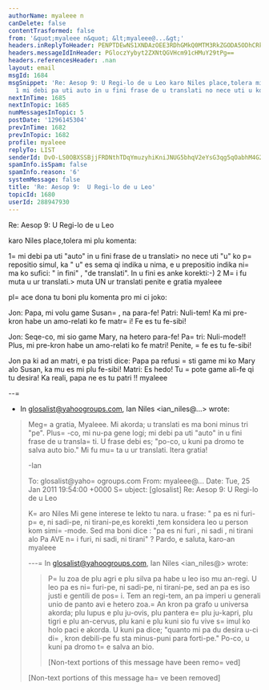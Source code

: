 ```yaml
---
authorName: myaleee n
canDelete: false
contentTrasformed: false
from: '&quot;myaleee n&quot; &lt;myaleee@...&gt;'
headers.inReplyToHeader: PENPTDEwNS1XNDAzOEE3RDhGMkQ0MTM3RkZGODA5ODhCRkMwQHBoeC5nYmw+
headers.messageIdInHeader: PGloczYybyt2ZXNtQGVHcm91cHMuY29tPg==
headers.referencesHeader: .nan
layout: email
msgId: 1684
msgSnippet: 'Re: Aesop 9: U Regi-lo de u Leo karo Niles place,tolera mi plu komenta:
  1 mi debi pa uti auto in u fini frase de u translati no nece uti u ko prepositio'
nextInTime: 1685
nextInTopic: 1685
numMessagesInTopic: 5
postDate: '1296145304'
prevInTime: 1682
prevInTopic: 1682
profile: myaleee
replyTo: LIST
senderId: DvO-LS0OBXSSBjjFRDNthTDqYmuzyhiKniJNUG5bhqV2eYsG3qg5qOabhM4G2VM7EhORf2XE2RO0jGTJPJL9lEQCLsbdhw
spamInfo.isSpam: false
spamInfo.reason: '6'
systemMessage: false
title: 'Re: Aesop 9:  U Regi-lo de u Leo'
topicId: 1680
userId: 288947930
---
```


Re: Aesop 9: U Regi-lo de u Leo

karo Niles
place,tolera mi plu komenta:

1=
 mi debi pa uti "auto" in u fini frase de u translati> no nece uti "u" ko p=
repositio simul, ka " u" es sema qi indika u nima, e u prepositio indika ni=
ma ko sufici: " in fini" , "de translati". In u fini es anke korekti:-)
2 M=
i fu muta u ur translati.> muta UN ur translati
penite e gratia
myaleee

pl=
ace dona tu boni plu komenta pro mi ci joko:

Jon: Papa, mi volu game Susan=
, na para-fe!
Patri: Nuli-tem! Ka mi pre-kron habe un amo-relati ko fe matr=
i! Fe es tu fe-sibi!

Jon: Seqe-co, mi sio game Mary, na hetero para-fe!
Pa=
tri: Nuli-mode!! Plus, mi pre-kron habe un amo-relati ko fe matri! Penite, =
fe es tu fe-sibi!

Jon pa ki ad an matri, e pa tristi dice: Papa pa refusi =
sti game mi ko Mary alo Susan, ka mu es mi plu fe-sibi!
Matri: Es hedo! Tu =
pote game ali-fe qi tu desira! Ka reali, papa ne es tu patri !!
myaleee

--=
- In glosalist@yahoogroups.com, Ian Niles <ian_niles@...> wrote:
>
> 
> Meg=
a gratia, Myaleee.  Mi akorda; u translati es ma boni minus tri "pe".  Plus=
-co, mi nu-pa gene logi; mi debi pa uti "auto" in u fini frase de u transla=
ti.  U frase debi es; "po-co, u kuni pa dromo te salva auto bio."  Mi fu mu=
ta u ur translati.  Itera gratia!
>  
> -Ian
>  
> 
> 
> To: glosalist@yaho=
ogroups.com
> From: myaleee@...
> Date: Tue, 25 Jan 2011 19:54:00 +0000
> S=
ubject: [glosalist] Re: Aesop 9: U Regi-lo de u Leo
> 
> 
>   
> 
> 
> 
> K=
aro Niles
> Mi gene interese te lekto tu nara.
> u frase: " pa es ni furi-p=
e, ni sadi-pe, ni tirani-pe,es korekti ,tem konsidera leo u person kom simi=
-mode. Sed ma boni dice : "pa es ni furi , ni sadi , ni tirani alo Pa AVE n=
i furi, ni sadi, ni tirani" ?
> Pardo, e saluta, karo-an
> myaleee
> 
> ---=
 In glosalist@yahoogroups.com, Ian Niles <ian_niles@> wrote:
> >
> > 
> > P=
lu zoa de plu agri e plu silva pa habe u leo iso mu an-regi. U leo pa es ni=
 furi-pe, ni sadi-pe, ni tirani-pe, sed an pa es iso justi e gentili de pos=
i. Tem an regi-tem, an pa imperi u generali unio de panto avi e hetero zoa.=
 An kron pa grafo u universa akorda; plu lupus e plu ju-ovis, plu pantera e=
 plu ju-kapri, plu tigri e plu an-cervus, plu kani e plu kuni sio fu vive s=
imul ko holo paci e akorda. U kuni pa dice; "quanto mi pa du desira u-ci di=
, kron debili-pe fu sta minus-puni para forti-pe." Po-co, u kuni pa dromo t=
e salva an bio. 
> > 
> > [Non-text portions of this message have been remo=
ved]
> >
> 
> 
> 
>  		 	   		  
> 
> [Non-text portions of this message ha=
ve been removed]
>



